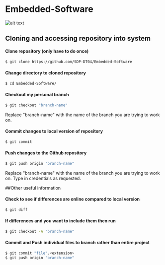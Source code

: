 # Embedded-Software

![alt text](https://assets-cdn.github.com/images/modules/logos_page/GitHub-Logo.png) <br />


## Cloning and accessing repository into system

#### Clone repository (only have to do once)
```sh
$ git clone https://github.com/SDP-DT04/Embedded-Software
```

#### Change directory to cloned repository
```sh
$ cd Embedded-Software/
```

#### Checkout my personal branch
```sh
$ git checkout "branch-name"
```
Replace "branch-name" with the name of the branch you are trying to work on.

#### Commit changes to local version of repository
```sh
$ git commit
```

#### Push changes to the Github repository
```sh
$ git push origin "branch-name"
```
Replace "branch-name" with the name of the branch you are trying to work on. Type in credentials as requested.



##Other useful information



#### Check to see if differences are online compared to local version
```sh
$ git diff
```

#### If differences and you want to include them then run
```sh
$ git checkout -A "branch-name"
```

#### Commit and Push individual files to branch rather than entire project
```sh
$ git commit "file".<extension>
$ git push origin "branch-name"
```
